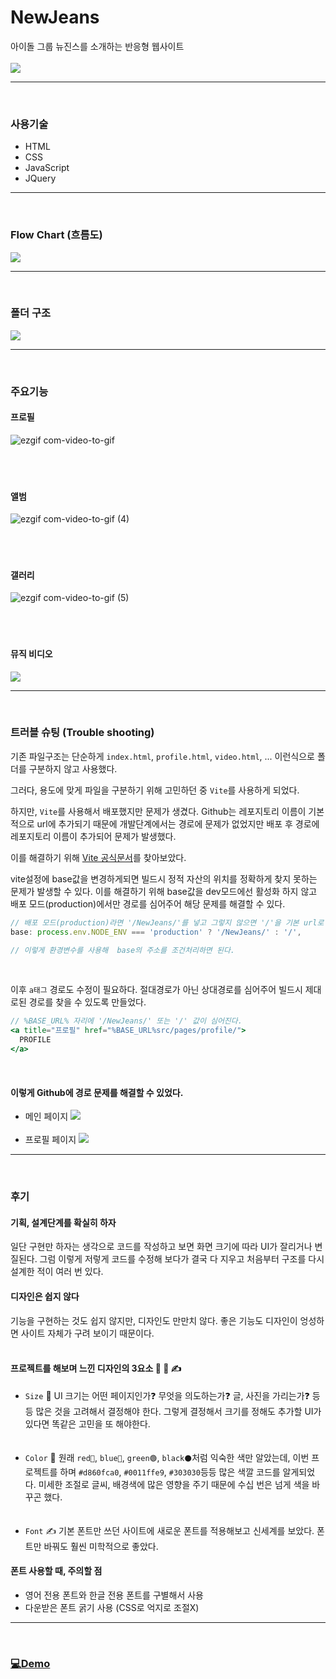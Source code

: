 # NewJeans

아이돌 그룹 뉴진스를 소개하는 반응형 웹사이트<br><br>
![](https://velog.velcdn.com/images/thdgusrbek/post/24610de8-9657-4438-a629-4111886c63a1/image.png)

---

<br>

### 사용기술

- HTML
- CSS
- JavaScript
- JQuery

---

<br>

### Flow Chart (흐름도)

![](https://velog.velcdn.com/images/thdgusrbek/post/015483c3-d0af-4cad-a396-df375bc46d45/image.png)

---

<br>

### 폴더 구조

![](https://velog.velcdn.com/images/thdgusrbek/post/334b8820-1d47-4735-929e-18442e217873/image.png)

---

<br>

### 주요기능

#### 프로필

![ezgif com-video-to-gif](https://github.com/HyunKyu-Song/NewJeans-/assets/108565747/b3a17c17-c6f3-466d-a887-8c943ae75bfd)<br><br><br><br>

#### 앨범

![ezgif com-video-to-gif (4)](https://github.com/HyunKyu-Song/NewJeans-/assets/108565747/1ef88cf3-93c7-4840-9c32-ca739de9f9a1)<br><br><br><br>

#### 갤러리

![ezgif com-video-to-gif (5)](https://github.com/HyunKyu-Song/NewJeans-/assets/108565747/8ba52912-4dfc-4cd9-94a5-eece511cc3a9)<br><br><br><br>

#### 뮤직 비디오

![](https://velog.velcdn.com/images/thdgusrbek/post/4eb36bfb-4420-447f-9558-888c7dd724ad/image.gif)

---

<br>

### 트러블 슈팅 (Trouble shooting)

기존 파일구조는 단순하게 `index.html`, `profile.html`, `video.html`, ... 이런식으로 폴더를 구분하지 않고 사용했다.

그러다, 용도에 맞게 파일을 구분하기 위해 고민하던 중 `Vite`를 사용하게 되었다.

하지만, `Vite`를 사용해서 배포했지만 문제가 생겼다.
Github는 레포지토리 이름이 기본적으로 url에 추가되기 때문에 개발단계에서는 경로에 문제가 없었지만 배포 후 경로에 레포지토리 이름이 추가되어 문제가 발생했다.

이를 해결하기 위해 [Vite 공식문서](https://ko.vitejs.dev/guide/env-and-mode.html#env-variables)를 찾아보았다.

vite설정에 base값을 변경하게되면 빌드시 정적 자산의 위치를 정확하게 찾지 못하는 문제가 발생할 수 있다.
이를 해결하기 위해 base값을 dev모드에선 활성화 하지 않고 배포 모드(production)에서만 경로를 심어주어 해당 문제를 해결할 수 있다.

```jsx
// 배포 모드(production)라면 '/NewJeans/'를 넣고 그렇지 않으면 '/'을 기본 url로 설정
base: process.env.NODE_ENV === 'production' ? '/NewJeans/' : '/',

// 이렇게 환경변수를 사용해  base의 주소를 조건처리하면 된다.
```

<br>

이후 `a태그` 경로도 수정이 필요하다.
절대경로가 아닌 상대경로를 심어주어 빌드시 제대로된 경로를 찾을 수 있도록 만들었다.

```jsx
// %BASE_URL% 자리에 '/NewJeans/' 또는 '/' 값이 심어진다.
<a title="프로필" href="%BASE_URL%src/pages/profile/">
  PROFILE
</a>
```

<br>

#### 이렇게 Github에 경로 문제를 해결할 수 있었다.

- 메인 페이지
  ![](https://velog.velcdn.com/images/thdgusrbek/post/f7d9b1fd-d83d-4a5c-a635-678363f9f481/image.png)<br><br>
- 프로필 페이지
  ![](https://velog.velcdn.com/images/thdgusrbek/post/0abe3a12-3161-4e2d-8caa-6e6f6a1e0982/image.png)

---

<br>

### 후기

#### 기획, 설계단계를 확실히 하자

일단 구현만 하자는 생각으로 코드를 작성하고 보면 화면 크기에 따라 UI가 잘리거나 변질된다.
그럼 이렇게 저렇게 코드를 수정해 보다가 결국 다 지우고 처음부터 구조를 다시 설계한 적이 여러 번 있다.<br>

#### 디자인은 쉽지 않다

기능을 구현하는 것도 쉽지 않지만, 디자인도 만만치 않다.
좋은 기능도 디자인이 엉성하면 사이트 자체가 구려 보이기 때문이다.<br><br>

#### 프로젝트를 해보며 느낀 디자인의 3요소 📏 🎨 ✍

- `Size` 📏
  UI 크기는 어떤 페이지인가❓ 무엇을 의도하는가❓ 글, 사진을 가리는가❓ 등등 많은 것을 고려해서 결정해야 한다. 그렇게 결정해서 크기를 정해도 추가할 UI가 있다면 똑같은 고민을 또 해야한다.<br><br><br>
- `Color` 🎨
  원래 `red🔴`, `blue🔵`, `green🟢`, `black⚫`처럼 익숙한 색만 알았는데, 이번 프로젝트를 하며 `#d860fca0`, `#0011ffe9`, `#303030`등등 많은 색깔 코드를 알게되었다.
  미세한 조절로 글씨, 배경색에 많은 영향을 주기 때문에 수십 번은 넘게 색을 바꾸곤 했다.<br><br><br>
- `Font` ✍
  기본 폰트만 쓰던 사이트에 새로운 폰트를 적용해보고 신세계를 보았다.
  폰트만 바꿔도 훨씬 미학적으로 좋았다.

#### 폰트 사용할 때, 주의할 점

- 영어 전용 폰트와 한글 전용 폰트를 구별해서 사용
- 다운받은 폰트 굵기 사용 (CSS로 억지로 조절X)

---

<br>

### [💻Demo](https://song0331.github.io/NewJeans/)
